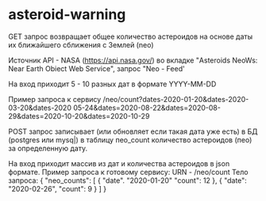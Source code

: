 # asteroid-warning

GET запрос возвращает общее количество астероидов на основе даты их ближайшего сближения с
Землей (neo)

Источник API - NASA (https://api.nasa.gov/) во вкладке "Asteroids NeoWs: Near Earth Obiect Web
Service", запрос "Neo - Feed'

На вход приходит 5 - 10 разных дат в формате YYYY-MM-DD

Пример запроса к сервису /neo/count?dates-2020-01-20&dates-2020-03-20&dates-2020
05-24&dates=2020-08-22&dates=2020-08-29&dates=2020-10-20&dates=2020-10-29

POST запрос записывает (или обновляет если такая дата уже есть) в БД (postgres или mysq|) в таблицу пео_count количество астероидов (пео) за определенную дату.

На вход приходит массив из дат и количества астероидов в json формате. 
Пример запроса к готовому сервису:
URN - /neo/count
Тело запроса:
{
"neo_counts": [
{
"date". "2020-01-20"
"count": 12
  },
  {
"date": "2020-02-26",
"count": 9
    }
  ]
}
